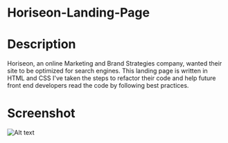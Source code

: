 # Horiseon-Landing-Page

# Description

Horiseon, an online Marketing and Brand Strategies company, wanted their site to be optimized for search engines.
This landing page is written in HTML and CSS
I've taken the steps to refactor their code and help future front end developers read the code by following best practices.

# Screenshot

![Alt text](/Horiseon-Landing-Page/Develop/assets/images/Horiseon-Landing-Page.png?raw=true 'web page screenshot')
